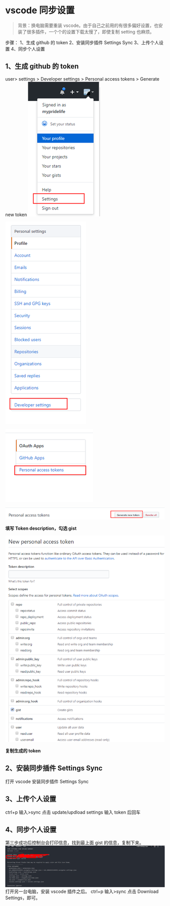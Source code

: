 # vscode 同步设置

> 背景：换电脑需要重装 vscode。由于自己之前用的有很多偏好设置，也安装了很多插件，一个个的设置下载太慢了，即使复制 setting 也麻烦。

步骤：
1、生成 github 的 token
2、安装同步插件 Settings Sync
3、上传个人设置
4、同步个人设置

## 1、生成 github 的 token

user> settings > Developer settings > Personal access tokens > Generate new token
![settings ](../../assets/images/1981856-013cde4b6d97b465.png)

![Developer settings](../../assets/images/1981856-b6aeec2f91ff1776.png)

![Personal access tokens](../../assets/images/1981856-be44c590020c0095.png)

![Generate new token](../../assets/images/1981856-0f4c67dabc1cd32b.png)

**填写 Token description，勾选 gist**

![image.png](../../assets/images/1981856-8dc8787b5079cd65.png)

**复制生成的 token**

## 2、安装同步插件 Settings Sync

打开 vscode 安装同步插件 Settings Sync

## 3、上传个人设置

ctrl+p 输入>sync 点击 update/updload settings
输入 token 后回车

## 4、同步个人设置

第三步成功后控制台会打印信息，找到最上面 gist 的信息，复制下来。
![gist](../../assets/images/1981856-12fa659768201bce.png)
打开另一台电脑，安装 vscode 插件之后。
ctrl+p 输入>sync 点击 Download Settings，即可。
